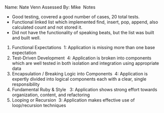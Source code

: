 Name: Nate Venn
Assessed By: Mike
​
Notes
​
* Good testing, covered a good number of cases, 20 total tests.
* Functional linked list which implemented find, insert, pop, append,
also calculated count and not stored it.
* Did not have the functionality of speaking beats, but the list was built and built well.
​
1. Functional Expectations
​
1: Application is missing more than one base expectation
​
2. Test-Driven Development
​
4: Application is broken into components which are well tested in both isolation and integration using appropriate data
​
3. Encapsulation / Breaking Logic into Components
​
4: Application is expertly divided into logical components each with a clear, single responsibility
​
4. Fundamental Ruby & Style
​
​
3: Application shows strong effort towards organization, content, and refactoring
​
5. Looping or Recursion
​
3: Application makes effective use of loop/recursion techniques
